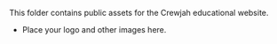 This folder contains public assets for the Crewjah educational website.

- Place your logo and other images here.

